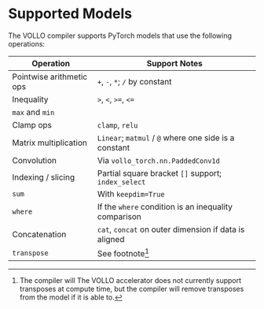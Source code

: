 # Supported Models

The VOLLO compiler supports PyTorch models that use the following operations:

| Operation                  | Support Notes                                         |
|----------------------------|-------------------------------------------------------|
| Pointwise arithmetic ops   | `+`, `-`, `*`; `/` by constant                        |
| Inequality                 | `>`, `<`, `>=`, `<=`                                  |
| `max` and `min`            |                                                       |
| Clamp ops                  | `clamp`, `relu`                                       |
| Matrix multiplication      | `Linear`; `matmul` / `@` where one side is a constant |
| Convolution                | Via `vollo_torch.nn.PaddedConv1d`                     |
| Indexing / slicing         | Partial square bracket `[]` support; `index_select`   |
| `sum`                      | With `keepdim=True`                                   |
| `where`                    | If the `where` condition is an inequality comparison  |
| Concatenation              | `cat`, `concat` on outer dimension if data is aligned |
| `transpose`                | See footnote[^transpose]                              |

[^transpose]: The compiler will The VOLLO accelerator does not currently support
    transposes at compute time, but the compiler will remove transposes from the
    model if it is able to.
